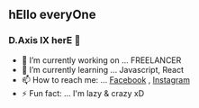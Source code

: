 ## hEllo everyOne 
### D.Axis IX herE 👋

- 🔭 I’m currently working on ... FREELANCER
- 🌱 I’m currently learning ... Javascript, React
- 📫 How to reach me: ... [Facebook](https://www.facebook.com/sithubosann.axis.9) , [Instagram](https://www.instagram.com/www_axis_ix_com/)
- ⚡ Fun fact: ... I'm lazy & crazy xD
